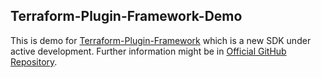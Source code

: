## Terraform-Plugin-Framework-Demo
This is demo for [Terraform-Plugin-Framework](https://www.terraform.io/docs/plugin/framework/) which is a new SDK under active development.
Further information might be in [Official GitHub Repository](https://github.com/hashicorp/terraform-plugin-framework).
